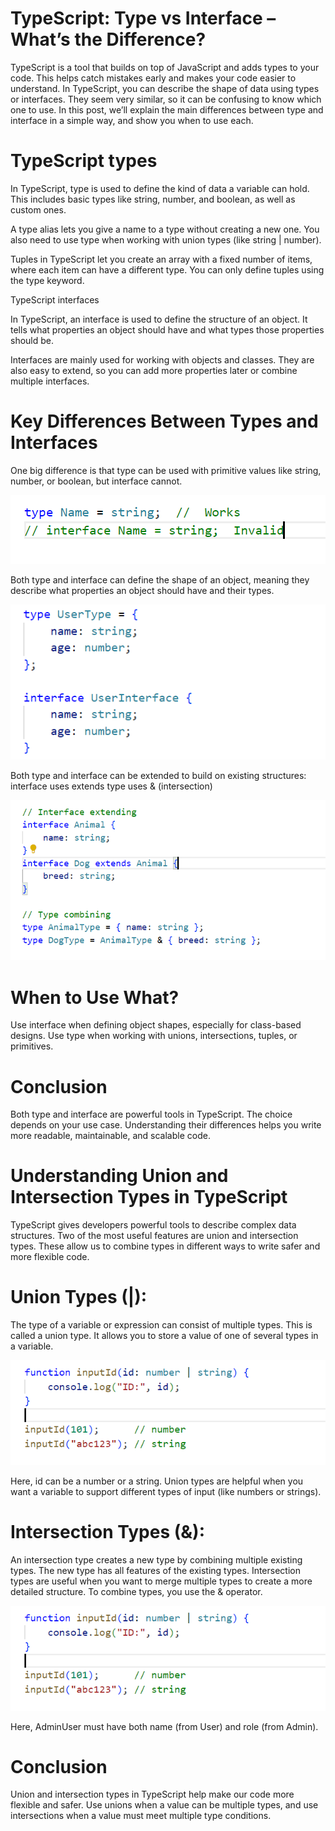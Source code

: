 
# TypeScript: Type vs Interface – What’s the Difference?

TypeScript is a tool that builds on top of JavaScript and adds types to your code. This helps catch mistakes early and makes your code easier to understand. In TypeScript, you can describe the shape of data using types or interfaces. They seem very similar, so it can be confusing to know which one to use. In this post, we’ll explain the main differences between type and interface in a simple way, and show you when to use each.

# TypeScript types

In TypeScript, type is used to define the kind of data a variable can hold. This includes basic types like string, number, and boolean, as well as custom ones.

A type alias lets you give a name to a type without creating a new one. You also need to use type when working with union types (like string | number).

Tuples in TypeScript let you create an array with a fixed number of items, where each item can have a different type. You can only define tuples using the type keyword.

TypeScript interfaces

In TypeScript, an interface is used to define the structure of an object. It tells what properties an object should have and what types those properties should be.

Interfaces are mainly used for working with objects and classes. They are also easy to extend, so you can add more properties later or combine multiple interfaces.


# Key Differences Between Types and Interfaces

One big difference is that type can be used with primitive values like string, number, or boolean, but interface cannot.

![Screenshot](./images/pb-1.PNG)

Both type and interface can define the shape of an object, meaning they describe what properties an object should have and their types.

![Screenshot](./images/pb-2.PNG)

Both type and interface can be extended to build on existing structures:
interface uses extends
type uses & (intersection)

![Screenshot](./images/pb-3.PNG)

# When to Use What?

Use interface when defining object shapes, especially for class-based designs.
Use type when working with unions, intersections, tuples, or primitives.

# Conclusion

Both type and interface are powerful tools in TypeScript. The choice depends on your use case. Understanding their differences helps you write more readable, maintainable, and scalable code.

# Understanding Union and Intersection Types in TypeScript

TypeScript gives developers powerful tools to describe complex data structures. Two of the most useful features are union and intersection types. These allow us to combine types in different ways to write safer and more flexible code.

# Union Types (|):

The type of a variable or expression can consist of multiple types. This is called a union type. 
It allows you to store a value of one of several types in a variable.

![Screenshot](./images/pb-4.PNG)

Here, id can be a number or a string.
Union types are helpful when you want a variable to support different types of input (like numbers or strings).

# Intersection Types (&):

An intersection type creates a new type by combining multiple existing types. The new type has all features of the existing types.
Intersection types are useful when you want to merge multiple types to create a more detailed structure. 
To combine types, you use the & operator.

![Screenshot](./images/pb-4.PNG)

Here, AdminUser must have both name (from User) and role (from Admin).

# Conclusion

Union and intersection types in TypeScript help make our code more flexible and safer. Use unions when a value can be multiple types, and use intersections when a value must meet multiple type conditions.

